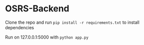 # OSRS-Backend
Clone the repo and run `pip install -r requirements.txt` to install dependencies

Run on 127.0.0.1:5000 with `python app.py`
